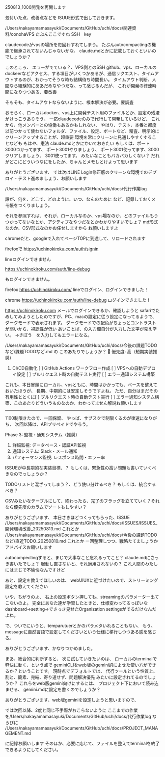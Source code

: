 
250813_1000開発を再開します

気付いた点、改善点などを
ISUUE形式で出しておきます。



/Users/nakayamamasayuki/Documents/GitHub/uchi/docs/関連資料/conohaVPS
たぶんここですね
SSH　key

claudecodeがvpsの場所を毎回わすれてしまう。
たぶんautocompactingの機能で継承されてないんじゃないかな、
claude.mdとかに記載しておくといいのでしょうか？

このところ、
エラーがでている？、VPS側とのSSH
github、vps、ローカルのdockeerなどアクセス、する項目がいくつかあるが、通信リクエスト、タイムアウトするのが、わかってそうな時も結構待ち時間長い。
タイムアウト判断、人間なら経験的にああだめなやつだな、って感じるんだが、
これが開発の律速時間になりつつある、要改善

そもそも、タイムアウトならないように、根本解決が必要。要調査

おそらく、ローカルdocker、vps上に開発テスト用のファイルとか、設定の残渣がけっこうありそう、
一応claudecodeのみで代行して開発しているけど、
これから、他メンバーとの協働もあるかもしれない、
やはり、テスト、本番と都度以前つかって使わないフォルダ、ファイル、設定、ポートなど、精査、明示的にクリーンアップすることが、超重要
環境を常にクリーンに見通しやすくすることなども
もはや、憲法
claude.mdとかにかいておきたい
もしくは、ポート3000つかってます、
ポート3001やりましょう、
ポート3001使ってます、3000クリアしましょう、
3001使ってます。
みたいなこともバカバカしくない？
だれがどこにどういつなにをしたか、ちゃんとメモしとけよって思います



ありがとうございます、
では次はLINE
  Login修正版のクリーンな環境でのデプロイ・テスト進めましょう、お願いします


  /Users/nakayamamasayuki/Documents/GitHub/uchi/docs/代行作業log

  誰が、何を、どこで、どのように、いつ、なんのために
  など、記録しておくメモ帳をつくりましょう。

  それを参照すれば、それが、ローカルなのか、vps場なのか、どのファイルもうつかってないなとか、アクティブなやつだなとかわかりやすいでしょ？
  md形式なのか、CSV形式なのかお任せしますから
  お願いしますよ

chromeだと、googleで入れてページTOPに到達して、リロードされます

firefoxで
  https://uchinokiroku.com/auth/signin

lineログインできません

https://uchinokiroku.com/auth/line-debug


もログインできません。


firefox
https://uchinokiroku.com/
lineでログイン、ログインできました！


chrome
https://uchinokiroku.com/auth/line-debug
ログインできました！



https://uchinokiroku.com
メールでログインできるか、確認しようと
safariでためしてみようとしたのですが、PC、macの設定に従う設定になってるようで、
ダークモードで表示されます。
ダークモードでの配色がちょっとコントラストが弱いから、視認性が低い
あいことば、の入力欄自分が入力した文字が見え辛い。
→きぼう　を入力してもエラーになる。

/Users/nakayamamasayuki/Documents/GitHub/uchi/docs/今後の課題TODOなど/課題TODOなど.md
の
このあたりでしょうか？
🚀 優先度: 高（短期実装推奨）
1. CI/CD自動化
[ ] GitHub Actions ワークフロー作成
[ ] VPSへの自動デプロイ設定
[ ] プルリクエスト時の自動テスト実行
[ ] エラー通知システム構築

これも、本日冒頭にローカル、vpsともに、時間はかかっても、ベースを整えておいたほうが、
長期、中期的には安定しそうですよね。
ただ、自分はまだその有用性ととくに[ ] プルリクエスト時の自動テスト実行
[ ] エラー通知システム構築、このあたりどういうものなのか、わかってません解説お願いします


***

1100制限きたので、一回保留、
やっぱ、サブスクで制限くるのが律速になりがち、
次回以降は、APIプリペイドでやろう。


Phase 3: 監視・通知システム（推奨）

  1. 詳細監視: データベース・認証API監視
  2. 通知システム: Slack・メール通知
  3. パフォーマンス監視: レスポンス時間・エラー率


ISSUEが中長期的な実装目標、？
もしくは、緊急性の高い問題も書いていくべきなのでっしょうか？

TODOリストと混ざってしまう？、どう使い分けるべき？
もしくは、統合するべき？

CSVみたいなテーブルにして、終わったら、完了のフラッグを立てていく？それなら優先度のカラムでソートもしやすい？

ありがとうございます、
本日さきほどつくってもらった、ISSUE
/Users/nakayamamasayuki/Documents/GitHub/uchi/docs/ISSUES/ISSUES_開発環境改善_20250813.md
これとか
/Users/nakayamamasayuki/Documents/GitHub/uchi/docs/今後の課題TODOなど/直近TODO_20250810.md
これとか
一回整理しつつ、戦略たてましょうか
アドバイスお願いします


autocompectingすると、まじで大事なこと忘れるってこと？
claude.mdにさっき書いたでしょ？
起動し直さないと、それ適用されないの？
これ人間のわたしにはまじで不愉快なんですけど

あと、設定を教えてほしいのは、
webUIUXに近づけたいので、ストリーミング設定を教えてください


いや、ちがうのよ、
右上の設定ボタン押しても、streamingのパラメーター出てこないのよ。
完全にあなた達が学習したときと、仕様変わってるっぽいな
dashboard→setting→でさっき見せたOrganization settingsがでるだけなんだよね。

で、ついでにいうと、temparutuerとかのパラメタいれることもない、
もう、messageに自然言語で設定してくださいという仕様に移行しつつある感を感じる。



ありがとうございます、かなりつかめました。

まあ、総合的に判断すると、
次に試していきたいのは、
ローカルのterminalで軽快に動く、という点で
geminiCLIをweb版のgemini的によせた使い方ができるか？ということです。
現時点でデフォルトでは、
代行ツールという性質上、割と、簡素、完結、寄り道せず、問題解決優先
みたいに設定されてるのでしょうか？
これらをweb版gemini向けにするには、
プロジェクト下において読み込ませる、
gemini.mdに設定を書くのでしょうか？


ありがとうございます、web版geminiを設定しようと思いますので、



では次回以降、2度と同じ不手際がおこらないように
ここまでの作業を/Users/nakayamamasayuki/Documents/GitHub/uchi/docs/代行作業log
ならびに
/Users/nakayamamasayuki/Documents/GitHub/uchi/docs/PROJECT_MANAGEMENT.md

に記録お願いします
そのほか、必要に応じて、ファイルを整えてterminalを終了できるようにしてください。